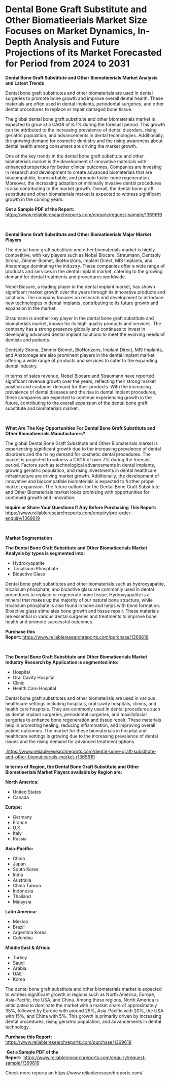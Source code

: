 <p><h1>Dental Bone Graft Substitute and Other Biomatieerials Market Size Focuses on Market Dynamics, In-Depth Analysis and Future Projections of its Market Forecasted for Period from 2024 to 2031</h1></p><p><strong>Dental Bone Graft Substitute and Other Biomatieerials Market Analysis and Latest Trends</strong></p>
<p><p>Dental bone graft substitutes and other biomaterials are used in dental surgeries to promote bone growth and improve overall dental health. These materials are often used in dental implants, periodontal surgeries, and other dental procedures to replace or repair damaged bone tissue.</p><p>The global dental bone graft substitute and other biomaterials market is expected to grow at a CAGR of 8.7% during the forecast period. This growth can be attributed to the increasing prevalence of dental disorders, rising geriatric population, and advancements in dental technologies. Additionally, the growing demand for cosmetic dentistry and the rising awareness about dental health among consumers are driving the market growth.</p><p>One of the key trends in the dental bone graft substitute and other biomaterials market is the development of innovative materials with enhanced properties for better clinical outcomes. Companies are investing in research and development to create advanced biomaterials that are biocompatible, bioresorbable, and promote faster bone regeneration. Moreover, the increasing adoption of minimally invasive dental procedures is also contributing to the market growth. Overall, the dental bone graft substitute and other biomaterials market is expected to witness significant growth in the coming years.</p></p>
<p><strong>Get a Sample PDF of the Report:&nbsp;</strong> <a href="https://www.reliableresearchreports.com/enquiry/request-sample/1369619">https://www.reliableresearchreports.com/enquiry/request-sample/1369619</a></p>
<p>&nbsp;</p>
<p><strong>Dental Bone Graft Substitute and Other Biomatieerials Major Market Players</strong></p>
<p><p>The dental bone graft substitute and other biomaterials market is highly competitive, with key players such as Nobel Biocare, Straumann, Dentsply Sirona, Zimmer Biomet, BioHorizons, Implant Direct, MIS Implants, and Anatomage dominating the industry. These companies offer a wide range of products and services in the dental implant market, catering to the growing demand for dental treatments and procedures worldwide.</p><p>Nobel Biocare, a leading player in the dental implant market, has shown significant market growth over the years through its innovative products and solutions. The company focuses on research and development to introduce new technologies in dental implants, contributing to its future growth and expansion in the market.</p><p>Straumann is another key player in the dental bone graft substitute and biomaterials market, known for its high-quality products and services. The company has a strong presence globally and continues to invest in developing advanced dental implant solutions to meet the evolving needs of dentists and patients.</p><p>Dentsply Sirona, Zimmer Biomet, BioHorizons, Implant Direct, MIS Implants, and Anatomage are also prominent players in the dental implant market, offering a wide range of products and services to cater to the expanding dental industry.</p><p>In terms of sales revenue, Nobel Biocare and Straumann have reported significant revenue growth over the years, reflecting their strong market position and customer demand for their products. With the increasing prevalence of dental diseases and the rise in dental implant procedures, these companies are expected to continue experiencing growth in the future, contributing to the overall expansion of the dental bone graft substitute and biomaterials market.</p></p>
<p>&nbsp;</p>
<p><strong>What Are The Key Opportunities For Dental Bone Graft Substitute and Other Biomatieerials Manufacturers?</strong></p>
<p><p>The global Dental Bone Graft Substitute and Other Biomaterials market is experiencing significant growth due to the increasing prevalence of dental disorders and the rising demand for cosmetic dental procedures. The market is projected to witness a CAGR of over 7% during the forecast period. Factors such as technological advancements in dental implants, growing geriatric population, and rising investments in dental healthcare infrastructure are driving market growth. Additionally, the development of innovative and biocompatible biomaterials is expected to further propel market expansion. The future outlook for the Dental Bone Graft Substitute and Other Biomaterials market looks promising with opportunities for continued growth and innovation.</p></p>
<p><strong>Inquire or Share Your Questions If Any Before Purchasing This Report:</strong> <a href="https://www.reliableresearchreports.com/enquiry/pre-order-enquiry/1369619">https://www.reliableresearchreports.com/enquiry/pre-order-enquiry/1369619</a></p>
<p>&nbsp;</p>
<p><strong>Market Segmentation</strong></p>
<p><strong>The Dental Bone Graft Substitute and Other Biomatieerials Market Analysis by types is segmented into:</strong></p>
<p><ul><li>Hydroxyapatite</li><li>Tricalcium Phosphate</li><li>Bioactive Glass</li></ul></p>
<p><p>Dental bone graft substitutes and other biomaterials such as hydroxyapatite, tricalcium phosphate, and bioactive glass are commonly used in dental procedures to replace or regenerate bone tissue. Hydroxyapatite is a mineral that makes up the majority of our natural bone structure, while tricalcium phosphate is also found in bone and helps with bone formation. Bioactive glass stimulates bone growth and tissue repair. These materials are essential in various dental surgeries and treatments to improve bone health and promote successful outcomes.</p></p>
<p><strong>Purchase this Report:&nbsp;</strong><a href="https://www.reliableresearchreports.com/purchase/1369619">https://www.reliableresearchreports.com/purchase/1369619</a></p>
<p>&nbsp;</p>
<p><strong>The Dental Bone Graft Substitute and Other Biomatieerials Market Industry Research by Application is segmented into:</strong></p>
<p><ul><li>Hospital</li><li>Oral Cavity Hospital</li><li>Clinic</li><li>Health Care Hospital</li></ul></p>
<p><p>Dental bone graft substitutes and other biomaterials are used in various healthcare settings including hospitals, oral cavity hospitals, clinics, and health care hospitals. They are commonly used in dental procedures such as dental implant surgeries, periodontal surgeries, and maxillofacial surgeries to enhance bone regeneration and tissue repair. These materials help in promoting healing, reducing inflammation, and improving overall patient outcomes. The market for these biomaterials in hospital and healthcare settings is growing due to the increasing prevalence of dental issues and the rising demand for advanced treatment options.</p></p>
<p><a href="https://www.reliableresearchreports.com/dental-bone-graft-substitute-and-other-biomatieerials-market-r1369619">&nbsp;https://www.reliableresearchreports.com/dental-bone-graft-substitute-and-other-biomatieerials-market-r1369619</a></p>
<p><strong>In terms of Region, the Dental Bone Graft Substitute and Other Biomatieerials Market Players available by Region are:</strong></p>
<p>
    <p> <strong> North America: </strong>
        <ul>
            <li>United States</li>
            <li>Canada</li>
        </ul>
        </p> 
    <p> <strong> Europe: </strong>
        <ul>
            <li>Germany</li>
            <li>France</li>
            <li>U.K.</li>
            <li>Italy</li>
            <li>Russia</li>
        </ul>
        </p> 
    <p> <strong> Asia-Pacific: </strong>
        <ul>
            <li>China</li>
            <li>Japan</li>
            <li>South Korea</li>
            <li>India</li>
            <li>Australia</li>
            <li>China Taiwan</li>
            <li>Indonesia</li>
            <li>Thailand</li>
            <li>Malaysia</li>
        </ul>
        </p> 
    <p> <strong> Latin America: </strong>
        <ul>
            <li>Mexico</li>
            <li>Brazil</li>
            <li>Argentina Korea</li>
            <li>Colombia</li>
        </ul>
        </p> 
    <p> <strong> Middle East & Africa: </strong>
        <ul>
            <li>Turkey</li>
            <li>Saudi</li>
            <li>Arabia</li>
            <li>UAE</li>
            <li>Korea</li>
        </ul>
    </p>
    </p>
<p><p>The dental bone graft substitute and other biomaterials market is expected to witness significant growth in regions such as North America, Europe, Asia-Pacific, the USA, and China. Among these regions, North America is anticipated to dominate the market with a market share of approximately 35%, followed by Europe with around 25%, Asia-Pacific with 20%, the USA with 15%, and China with 5%. This growth is primarily driven by increasing dental procedures, rising geriatric population, and advancements in dental technology.</p></p>
<p><strong>Purchase this Report: </strong><a href="https://www.reliableresearchreports.com/purchase/1369619">https://www.reliableresearchreports.com/purchase/1369619</a></p>
<p>&nbsp;<strong>Get a Sample PDF of the Report:&nbsp;&nbsp;</strong><a href="https://www.reliableresearchreports.com/enquiry/request-sample/1369619">https://www.reliableresearchreports.com/enquiry/request-sample/1369619</a></p>
<p><strong></strong></p>
<p>Check more reports on https://www.reliableresearchreports.com/</p>